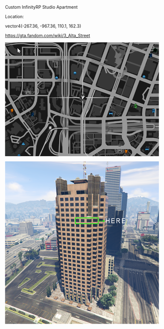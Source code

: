 Custom InfinityRP Studio Apartment

Location:

vector4(-267.36, -967.36, 110.1, 162.3)


https://gta.fandom.com/wiki/3_Alta_Street

![alt text](https://github.com/InfinityNL/apartment/blob/main/loc1.png)

![alt text](https://github.com/InfinityNL/apartment/blob/main/loc1a.png)
